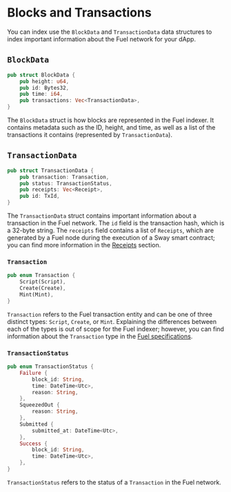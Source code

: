 # Blocks and Transactions

You can index use the `BlockData` and `TransactionData` data structures to index important information about the Fuel network for your dApp.

## `BlockData`

```rust
pub struct BlockData {
    pub height: u64,
    pub id: Bytes32,
    pub time: i64,
    pub transactions: Vec<TransactionData>,
}
```

The `BlockData` struct is how blocks are represented in the Fuel indexer. It contains metadata such as the ID, height, and time, as well as a list of the transactions it contains (represented by `TransactionData`).

## `TransactionData`

```rust
pub struct TransactionData {
    pub transaction: Transaction,
    pub status: TransactionStatus,
    pub receipts: Vec<Receipt>,
    pub id: TxId,
}
```

The `TransactionData` struct contains important information about a transaction in the Fuel network. The `id` field is the transaction hash, which is a 32-byte string. The `receipts` field contains a list of `Receipts`, which are generated by a Fuel node during the execution of a Sway smart contract; you can find more information in the [Receipts](./receipts.md) section.

### `Transaction`

```rust
pub enum Transaction {
    Script(Script),
    Create(Create),
    Mint(Mint),
}
```

`Transaction` refers to the Fuel transaction entity and can be one of three distinct types: `Script`, `Create`, or `Mint`. Explaining the differences between each of the types is out of scope for the Fuel indexer; however, you can find information about the `Transaction` type in the [Fuel specifications](https://github.com/FuelLabs/fuel-specs/blob/master/src/protocol/tx_format/transaction.md).

### `TransactionStatus`

```rust
pub enum TransactionStatus {
    Failure {
        block_id: String,
        time: DateTime<Utc>,
        reason: String,
    },
    SqueezedOut {
        reason: String,
    },
    Submitted {
        submitted_at: DateTime<Utc>,
    },
    Success {
        block_id: String,
        time: DateTime<Utc>,
    },
}
```

`TransactionStatus` refers to the status of a `Transaction` in the Fuel network.
